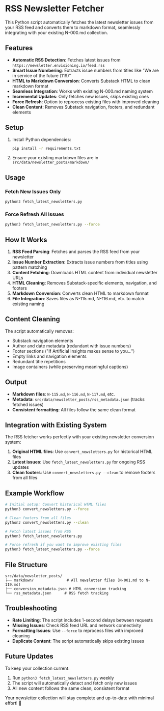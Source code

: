 # RSS Newsletter Fetcher

This Python script automatically fetches the latest newsletter issues from your RSS feed and converts them to markdown format, seamlessly integrating with your existing N-000.md collection.

## Features

- **Automatic RSS Detection**: Fetches latest issues from `https://newsletter.envisioning.io/feed.rss`
- **Smart Issue Numbering**: Extracts issue numbers from titles like "We are in service of the future (119)"
- **HTML to Markdown Conversion**: Converts Substack HTML to clean markdown format
- **Seamless Integration**: Works with existing N-000.md naming system
- **Incremental Updates**: Only fetches new issues, skips existing ones
- **Force Refresh**: Option to reprocess existing files with improved cleaning
- **Clean Content**: Removes Substack navigation, footers, and redundant elements

## Setup

1. Install Python dependencies:

   ```bash
   pip install -r requirements.txt
   ```

2. Ensure your existing markdown files are in `src/data/newsletter_posts/markdown/`

## Usage

### Fetch New Issues Only

```bash
python3 fetch_latest_newsletters.py
```

### Force Refresh All Issues

```bash
python3 fetch_latest_newsletters.py --force
```

## How It Works

1. **RSS Feed Parsing**: Fetches and parses the RSS feed from your newsletter
2. **Issue Number Extraction**: Extracts issue numbers from titles using pattern matching
3. **Content Fetching**: Downloads HTML content from individual newsletter URLs
4. **HTML Cleaning**: Removes Substack-specific elements, navigation, and footers
5. **Markdown Conversion**: Converts clean HTML to markdown format
6. **File Integration**: Saves files as N-115.md, N-116.md, etc. to match existing naming

## Content Cleaning

The script automatically removes:

- Substack navigation elements
- Author and date metadata (redundant with issue numbers)
- Footer sections ("If Artificial Insights makes sense to you...")
- Empty links and navigation elements
- Redundant title repetitions
- Image containers (while preserving meaningful captions)

## Output

- **Markdown files**: `N-115.md`, `N-116.md`, `N-117.md`, etc.
- **Metadata**: `src/data/newsletter_posts/rss_metadata.json` (tracks fetched issues)
- **Consistent formatting**: All files follow the same clean format

## Integration with Existing System

The RSS fetcher works perfectly with your existing newsletter conversion system:

1. **Original HTML files**: Use `convert_newsletters.py` for historical HTML files
2. **Latest issues**: Use `fetch_latest_newsletters.py` for ongoing RSS updates
3. **Clean footers**: Use `convert_newsletters.py --clean` to remove footers from all files

## Example Workflow

```bash
# Initial setup: Convert historical HTML files
python3 convert_newsletters.py --force

# Clean footers from all files
python3 convert_newsletters.py --clean

# Fetch latest issues from RSS
python3 fetch_latest_newsletters.py

# Force refresh if you want to improve existing files
python3 fetch_latest_newsletters.py --force
```

## File Structure

```
src/data/newsletter_posts/
├── markdown/               # All newsletter files (N-001.md to N-119.md)
├── conversion_metadata.json # HTML conversion tracking
└── rss_metadata.json      # RSS fetch tracking
```

## Troubleshooting

- **Rate Limiting**: The script includes 1-second delays between requests
- **Missing Issues**: Check RSS feed URL and network connectivity
- **Formatting Issues**: Use `--force` to reprocess files with improved cleaning
- **Duplicate Content**: The script automatically skips existing issues

## Future Updates

To keep your collection current:

1. Run `python3 fetch_latest_newsletters.py` weekly
2. The script will automatically detect and fetch only new issues
3. All new content follows the same clean, consistent format

Your newsletter collection will stay complete and up-to-date with minimal effort! 🚀
